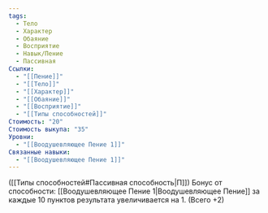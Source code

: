 ```yaml
---
tags:
  - Тело
  - Характер
  - Обаяние
  - Восприятие
  - Навык/Пение
  - Пассивная
Ссылки:
  - "[[Пение]]"
  - "[[Тело]]"
  - "[[Характер]]"
  - "[[Обаяние]]"
  - "[[Восприятие]]"
  - "[[Типы способностей]]"
Стоимость: "20"
Стоимость выкупа: "35"
Уровни:
  - "[[Воодушевляющее Пение 1]]"
Связанные навыки:
  - "[[Воодушевляющее Пение 1]]"
---
```

([[Типы способностей#Пассивная способность|П]]) Бонус от способности: [[Воодушевляющее Пение 1|Воодушевляющее Пение]] за каждые 10 пунктов результата увеличивается на 1. (Всего +2)